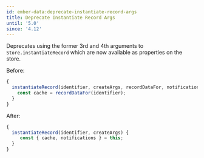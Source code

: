 ```yaml
---
id: ember-data:deprecate-instantiate-record-args
title: Deprecate Instantiate Record Args
until: '5.0'
since: '4.12'
---
```


Deprecates using the former 3rd and 4th arguments to `Store.instantiateRecord` which are now available as properties on the store.

Before:

```ts
{
  instantiateRecord(identifier, createArgs, recordDataFor, notifications) {
    const cache = recordDataFor(identifier);
  }
}
```

After:

```ts
{
  instantiateRecord(identifier, createArgs) {
     const { cache, notifications } = this;
  }
}
```
